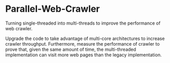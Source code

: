 # Parallel-Web-Crawler
Turning single-threaded into multi-threads to improve the performance of web crawler.

Upgrade the code to take advantage of multi-core architectures to increase crawler throughput.    Furthermore, measure the performance of crawler to prove that, given the same amount of time, the multi-threaded implementation can visit more web pages than the legacy implementation.
